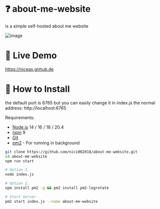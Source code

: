 # ❓ about-me-website
is a simple self-hosted about me website

![image](https://github.com/nici002018/about-me-website/assets/105665457/c737e349-1a2e-4dc0-b954-2cec117a4dc0)

# 🔎 Live Demo
https://niceas.gnhub.de

# 🔧 How to Install 

the default port is 6765 but you can easily change it in index.js
the normal address: http://localhost:6765

Requirements:

- [Node.js](https://nodejs.org/en/download/) 14 / 16 / 18 / 20.4
- [npm](https://docs.npmjs.com/cli/) 9
- [Git](https://git-scm.com/downloads)
- [pm2](https://pm2.keymetrics.io/) - For running in background

```bash
git clone https://github.com/nici002018/about-me-website.git
cd about-me-website
npm run start

# Option 1.
node index.js

# Option 2.
npm install pm2 -g && pm2 install pm2-logrotate

# Start Server
pm2 start index.js --name about-me-website
```
